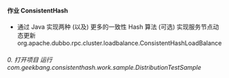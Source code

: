 #### 作业 ConsistentHash

- 通过 Java 实现两种 (以及) 更多的一致性 Hash 算法 (可选) 实现服务节点动态更新
  org.apache.dubbo.rpc.cluster.loadbalance.ConsistentHashLoadBalance

###### 0. 打开项目 运行com.geekbang.consistenthash.work.sample.DistributionTestSample

